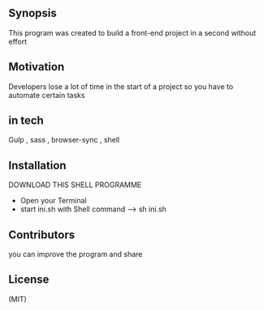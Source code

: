 ## Synopsis


This program was created to build a front-end project in a second without effort

## Motivation

Developers lose a lot of time in the start of a project so you have to automate certain tasks


## in tech 

Gulp , sass , browser-sync , shell 

## Installation

DOWNLOAD THIS SHELL PROGRAMME

- Open your Terminal 
- start ini.sh with Shell command --> sh ini.sh 


## Contributors


you can improve the program and share

## License

(MIT)